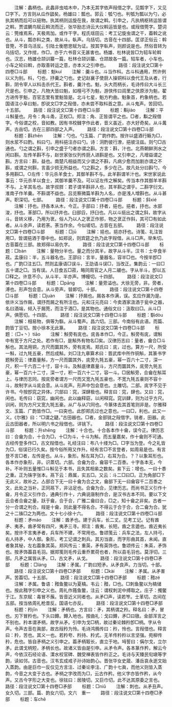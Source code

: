 <!-- { "loadSidebar": true } -->
　　注解：蠡柄也。此蠡非虫啮木中，乃本无其字依声叚借之字。见瓢字下，又见□字下。方言则从瓜作瓥矣。杨雄曰：瓢也。郭云：瓠勺也。判瓠为瓢以为勺，必执其柄而后可以挹物。执其柄则运旋在我，故谓之斡。引申之，凡执柄枢转运皆谓之斡。贾谊鵩鸟赋云斡流而迁，张华励志诗云大仪斡运皆是也。或叚借筦字。楚词云：筦维焉系，天极焉加。或作干字。程氏瑶田云：考工记旋虫谓之干，葢斡之讹也。从斗，瓢亦料之类，故从斗。倝声。乌括切。古音在十四部。匡谬正俗云：斡音筦，不音乌活反。引陆士衡愍思赋为证。按其字倝声，则颜说是也。然俗音转为乌括切，又作捾，作□，亦于六书音义无甚害也。杨雄、杜林说皆□为轺车轮斡也。汉志，杨雄仓颉训纂一篇，杜林仓颉训纂、仓颉故各一篇。轺车者，小车也。小车之轮曰斡，亦取善转运之意，亦本义之引申也。
　　路径：段注说文□第十四卷□斗部
　　标题：魁kuí
　　注解：羹斗也。斗当作枓。古斗枓通用，然许例以义为别。枓，勺也，抒羹之勺也。史记赵襄子使厨人操铜枓以食代王及从者，行斟，阴令宰人以枓击杀代王。斟者，羹汁也。魁，头大而柄长，毛诗传曰大斗长三尺是也。引申之，凡物大皆曰魁，如檀弓不为魁，游侠传曰闾里之侠原涉为魁，翟方进传芋魁，百官志里有里魁皆是。北斗七星，魁方杓曲。魁象首，杓象柄也。若国语注小阜曰魁，卽说文□字之叚借，亦未尝不取枓首之意。从斗鬼声。苦回切。十五部。
　　路径：段注说文□第十四卷□斗部
　　标题：斠jiào
　　注解：平斗斛量也。月令：角斗甬，正权□。郑注：角、正皆谓平之也。□者，斠之叚借字。今俗谓之校，音如教。因有书校雠字作此者，音义虽近，亦大好奇矣。从斗冓声。古岳切。古在三部四部之入声。
　　路径：段注说文□第十四卷□斗部
　　标题：斟zhēn
　　注解：勺也。勺玉篇、广韵作酌。按许以盛酒行觞为□，则水浆不曰酌。枓曰勺。用枓挹注亦曰勺。诗：泂酌彼行潦，挹彼注兹。则勺□古通也。勺之谓之斟，引申之盛于勺者亦谓之斟。方言：斟，汁也。北燕朝鲜洌水之闲曰斟。左传羊斟不与，赵世家张仪列传厨人进斟是也。又引申之，凡增益谓之斟。方言曰：斟，益也。南楚凡相益而又少谓之不斟，凡病少愈而加剧亦谓之不斟，或谓之何斟，言虽少损无所益也。勺之斟之，多少在己。故凡处分曰斟勺，今多用斟□。○左传：华元杀羊食士，其御羊斟不与。此羊斟谓羊汁也。宋世家说此事云：华元杀羊以食士，其御羊羹不及。可以证左传之解矣。传当本作其御羊羊斟不与。上羊其名也。故字叔羘：君子谓羊斟非人也，其羊斟之谓乎。二斟字衍文。淮南子作羊羹。不斟谓不益也。吕览察微篇羊斟为人名，亦是浅人增斟也。从斗甚声。职深切。七部。
　　路径：段注说文□第十四卷□斗部
　　标题：斜xié
　　注解：抒也。抒各本从木，今正。手部曰：抒者，挹也。挹者，抒也。水部浚，抒也。革部□，所以抒井也。臼部舀，抒臼也。凡以斗挹出之谓之斜，故字从斗。音转义移，乃用为衺。俗人乃以人之衺正作邪，物之衺正作斜，其可□有如此者。从斗余声，读若荼。荼当作余。今似嗟切。古音在五部。
　　路径：段注说文□第十四卷□斗部
　　标题：□jū
　　注解：挹也。挹亦抒也。诗笺、礼注皆用□，皆谓挹酒于尊中也。如郑说，则宾筵之仇乃此字叚借。从斗□声。举朱切。古音葢在三部。故郑得以易仇字。
　　路径：段注说文□第十四卷□斗部
　　标题：□bàn
　　注解：量物分半也。量之而分其半，故字从斗半。汉书：士卒食半菽。孟康曰：半，五斗器名也。王邵曰：言半，量器名，容半□也。今按半卽□也。广韵□注五□。然则孟康语□误斗，王劭语斗误□，当改正。集韵云：一曰□五十谓之□。当有误。人日食五□菽，略同周官之人月二鬴也。字从半斗，卽以五□释之。许意不尒。从斗半，半亦声。博幔切。十四部。
　　路径：段注说文□第十四卷□斗部
　　标题：□pānɡ
　　注解：量旁溢也。大徐无旁，非。旁者，溥也。形声包会意。从斗旁声。暜郞切。十部。
　　路径：段注说文□第十四卷□斗部
　　标题：□juàn
　　注解：抒屚也。屚各本作满，误。玄应作漏为是。依许义当作屚，谓抒而屚之有所注也。元和汪元亮曰：今卖酒家汲酒于瓮中之器，名曰酒端，倾入于屚篼，而注于酒□，是其物也。通俗文曰：汲取曰□。从斗□声。俱愿切。十四部。
　　路径：段注说文□第十四卷□斗部
　　标题：斣dòu
　　注解：相易物，俱等为斣。从斗蜀声。昌六切。三部。今南俗有此语。而篇、韵皆丁豆切。按小徐本无此篆。
　　路径：段注说文□第十四卷□斗部
　　标题：（□+丶）tiāo
　　注解：斛旁有庣也。庣各本作□，今正。斛旁有庣，谓斛中有宽于方尺之处。若作有□，是斛外有物名□矣。汉律历志曰：量者，龠合□斗斛也。其法用铜，方尺而圜其外，旁有庣焉。郑氏曰：庣，过也。算方一尺，所受一斛，过九牦五豪，然后成斛。刘□注九章算术曰：晋武库中所作铜斛，其篆书字题斛旁云：律嘉量斛，方一尺而圜其外，庣旁九牦五豪，幂一百六十二寸，深一尺，积一千六百二十寸，容十斗。及斛底律嘉量斗，方尺而圜其外，庣旁九牦五豪，幂一百六十二寸，深一寸，积一百六十二寸，容一斗。□居斛旁，合龠在斛耳上。与律历志同。按庣旁者谓方一尺而又宽九牦五豪也，不宽九牦五豪则不容十斗，故制字从斗庣会意。从斗庣声。形声中包会意也。土雕切。二部。庣字不见于许书。今按卽窕之异体。穴部曰：窕，深肆极也。释言曰：窕，肆也。又曰：窕，闲也。毛传曰：窈窕，幽闲也。此以幽释窈，以闲释窕。窕训肆，则为过乎方尺。训闲，则为方尺又宽九牦五豪。从广与从穴同也。今篆体去其首笔则非是。尔雅释文、玉篇、广韵皆作□。一曰突也。此卽郑氏过也之意也。一曰□，利也。此又一义。《尔雅》曰：“□谓之疀。”古田器也。□者，金部铫之叚借字。铫者，田器。此云古田器者，所以明六书之叚借也。详铫下。
　　路径：段注说文□第十四卷□斗部
　　标题：升shēnɡ
　　注解：十合也。十合各本作十龠，误今正。律历志曰：合龠为合，十合为□，十□为斗，十斗为斛。而五量嘉矣，作十龠则不可通。古经传登多作□，古文叚借也。礼经注曰：布八十缕为□。□字当为登。今之礼皆为□，俗误已行久矣。按今俗所用又作升。经有言□不言登者，如周易是也。有言登不言□者，左传是也。从斗，象形。斛左耳为□，右耳为合。？？以象耳形也。各本作亦象形，非。识蒸切。六部。合龠为合，龠容千二百黍。十字各本无，今补。不补则五量惟□斗斛见于本书，且失其相絫之数矣。絫下云：增也。一曰十黍之重。正为铢字张本。鬲下云：鼎属，实五□。又云：斗二□曰□。正为角部□下无此义，故补之。亼部合下无一曰十龠为合之文，龠部下无一曰龠容千二百黍之文，此处之当补，正同鬲下，非沾足也。合龠为合，见律历志。而尚书正义引作十龠，月令正义引作合，通典引作十，六典说唐制作合，是汉书古本不同。要以下文云合者合龠之量，跃于龠，合于合，广雅二龠曰合，□之，知十龠之非矣。古者一分一合谓之判合。叚是十龠，则此量不得名合。不得云于合于合，合二龠为合。犹之十二铢□之为两也。文十七小徐十六。
　　路径：段注说文□第十四卷□斗部
　　标题：矛máo
　　注解：酋矛也。建于兵车，长二丈。见考工记。记有酋矛、夷矛。酋矛常有四尺，夷矛三寻。郑注：酋夷，长短。酋之言遒也。酋近夷长矣。按许不言夷矛者，兵车所不建，不常用也。鲁颂笺云：兵车之法，左人持弓，右人持矛，中人御。象形。考工记谓之刺兵。其刃当直，而字形曲其首，未闻。直者象其柲，左右葢象其英。郑风传云：重英，矛有英饰也。鲁颂传云：朱英，矛饰也。按矛饰葢县毛羽。据郑笺则毛传云重乔累荷也者，所以县毛羽也。莫浮切。三部。凡矛之属皆从矛。□，古文矛，从戈。
　　路径：段注说文□第十四卷□矛部
　　标题：□lánɡ
　　注解：矛属。广韵曰短矛。从矛良声。力当切。十部。
　　路径：段注说文□第十四卷□矛部
　　标题：□kài
　　注解：矛属。从矛害声。苦葢切。十五部。
　　路径：段注说文□第十四卷□矛部
　　标题：矠zé
　　注解：矛属。鲁语：矠鱼鳖以为夏槁。韦云：矠，□也。□刺鱼鳖以为槁储也。按此矠字引申之义也。周礼作簎鱼鳖，注云：谓杈刺泥中搏取之。庄子：擉鳖于江。东京赋：毒冒不蔟。皆音近义同者也。从矛□声，读若笮。士革切。古间在五部。按当依周礼枪昔反。国语七亦反。
　　路径：段注说文□第十四卷□矛部
　　标题：矝jīn
　　注解：矛柄也。方言曰：矛，其柄谓之矝。释名曰：矛，冒也。刃下冒矝也。下头曰鐏。鐏入地也。按曲礼：戈曰鐏，矛□曰镦。金部浑言之不别也。矝本谓矛柄，故字从矛。引申为戈□柄，故过秦论棘矝卽□柄。字从令声。令声古音在眞部，故古叚矝为怜。毛诗鸿鴈传曰：矝，怜也。言叚借也。释言曰：矝，苦也。其义一也。若矝夸、矝持、矝式。无羊传矝矝以言坚强。苑柳传矝，危也。皆自矛柄之义引申之。葢矛柄冣长，直立于地。坶誓曰：偁尔戈，立尔矛。此谓戈柄短，矛柄长也。故诸义皆由是引申。从矛令声。各本篆作矜，解云今声，今依汉石经论语、溧水校官碑、魏受禅表皆作矝正之。毛诗与天臻民旬塡等字韵，读如邻。古音也。汉韦玄成戒子孙诗始韵心。晋张华女史箴、潘岳哀永逝文始入蒸韵。由是巨巾一反仅见方言注、过秦论李注、广韵十七眞，而他义则皆入蒸韵，今音之大变于古也。矛柄之字改而为□，云古作矜。他义字亦皆作矜，从今声。又古今字形之大变也。徐铉曰：居陵切。又巨巾切。此不达其原委之言也。　　
　　路径：段注说文□第十四卷□矛部
　　标题：□niǔ
　　注解：刺也。从矛丑声。女久切。三部。篇、韵女六切。文六　重一
　　路径：段注说文□第十四卷□矛部
　　标题：车chē
